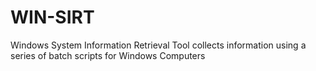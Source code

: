 # WIN-SIRT
Windows System Information Retrieval Tool collects information using a series of batch scripts for Windows Computers
